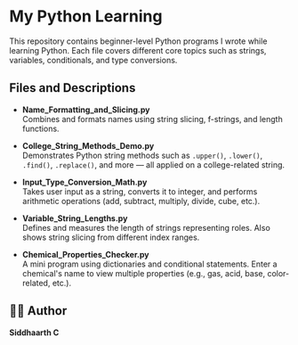 # My Python Learning

This repository contains beginner-level Python programs I wrote while learning Python. Each file covers different core topics such as strings, variables, conditionals, and type conversions.

## Files and Descriptions

- **Name_Formatting_and_Slicing.py**  
  Combines and formats names using string slicing, f-strings, and length functions.

- **College_String_Methods_Demo.py**  
  Demonstrates Python string methods such as `.upper()`, `.lower()`, `.find()`, `.replace()`, and more — all applied on a college-related string.

- **Input_Type_Conversion_Math.py**  
  Takes user input as a string, converts it to integer, and performs arithmetic operations (add, subtract, multiply, divide, cube, etc.).

- **Variable_String_Lengths.py**  
  Defines and measures the length of strings representing roles. Also shows string slicing from different index ranges.

- **Chemical_Properties_Checker.py**  
  A mini program using dictionaries and conditional statements. Enter a chemical's name to view multiple properties (e.g., gas, acid, base, color-related, etc.).

## 👨‍💻 Author

**Siddhaarth C**
